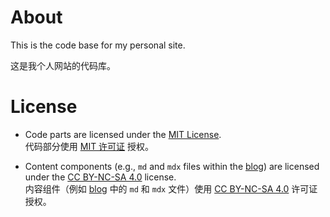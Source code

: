 # About

This is the code base for my personal site.

这是我个人网站的代码库。

# License

- Code parts are licensed under the [MIT License](LICENSE). <br />
代码部分使用 [MIT 许可证](LICENSE) 授权。<br />

- Content components (e.g., `md` and `mdx` files within the [blog](blog)) are licensed under the [CC BY-NC-SA 4.0](LICENSE-content) license. <br/>
内容组件（例如 [blog](blog) 中的 `md` 和 `mdx` 文件）使用 [CC BY-NC-SA 4.0](LICENSE-content) 许可证授权。<br/>
